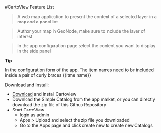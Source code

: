 #CartoView Feature List

>  A web map application to present the content of a selected layer in a map and a panel list

> Author your map in GeoNode, make sure to include the layer of interest

> In the app configuration page select the content you want to display in the side panel

__Tip__

In the configuration form of the app. The item names need to be included inside a pair of curly braces {{itme name}}

Download and Install:
- [Download](http://cartologic.com/cartoview/download/) and install Cartoview 
-  Download the Simple Catalog from the app market, or you can directly download the zip file of this Github Repository
- Start CartoView
    * login as admin
    * Apps > Upload and select the zip file you downloaded
	* Go to the Apps page and click create new to create new Catalogs
